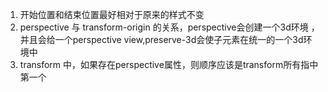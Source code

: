 1. 开始位置和结束位置最好相对于原来的样式不变
2. perspective 与 transform-origin 的关系，perspective会创建一个3d环境 ，并且会给一个perspective view,preserve-3d会使子元素在统一的一个3d环境中
3. transform 中，如果存在perspective属性，则顺序应该是transform所有指中第一个
